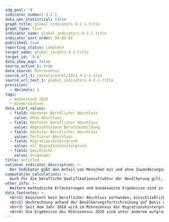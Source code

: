 ```yaml
---
sdg_goal: '4'
indicator_number: 4.2.1
data_non_statistical: false
graph_title: global_indicators.4-2-1-title
graph_type: line
indicator_name: global_indicators.4-2-1-title
indicator_sort_order: 04-02-01
published: true
reporting_status: complete
target_name: global_targets.4-2-title
target_id: '4.4'
data_show_map: false
source_active_1: true
data_source: Mikrozensus
source_url_1: /assets/excel/2023_4-2-1.xlsx
source_url_text_1: global_indicators.4-2-1-title
precision:
  - decimals: 1
tags:
  - Datenstand 2022
  - Niedersachsen
data_start_values:
  - field: Höchster Beruflicher Abschluss
    value: Ohne Abschluss
  - field: Höchster Beruflicher Abschluss
    value: Abgeschlossene Berufsausbildung
  - field: Höchster Beruflicher Abschluss
    value: Tertiärer Abschluss
  - field: Migrationshintergrund
    value: mit Migrationshintergrund
  - field: Geschlecht
    value: Insgesamt
title: Untitled
national_indicator_description: >-
  Der Indikator gibt den Anteil von Menschen mit und ohne Zuwanderungsgeschichte im Alter von 25 bis unter 35 Jahren nach höchstem beruflichen Abschluss wieder. Berufliche Qualifikationen sind ein zentrales Merkmal der strukturellen Teilhabe und beeinflussen die Position am Arbeitsmarkt sowie die gesellschaftliche Teilhabe.
computation_calculations: >-
  Auch für die berufliche Qualifikationsstruktur der Bevölkerung gilt, dass sie sich insgesamt nur langsam ändert. In den höheren Altersgruppen befinden sich viele Zuwanderinnen und Zuwanderer, die ihre beruflichen Qualifikationen im Herkunftsland erworben haben oder gerade aufgrund dieser Qualifikation zugewandert sind (Hochqualifizierte). Die hier vorgenommene Betrachtung der Altersgruppe der 25- bis unter 35-Jährigen gibt Hinweise darauf, wie sich die Qualifikationsstruktur künftig entwickeln wird. Die Angleichung der Bildungsstruktur der Bevölkerung mit Zuwanderungsgeschichte an die Bevölkerung ohne Zuwanderungsgeschichte kann als Voraussetzung für die Angleichung der Beschäftigungsstruktur beider Gruppen angesehen werden. Es wird die berufliche Qualifikationsstruktur der Bevölkerung mit und ohne Zuwanderungsgeschichte wiedergegeben, unabhängig davon, ob ein Abschluss in Deutschland oder im Ausland erworben wurde. Unter die Kategorie „ohne Abschluss“ fallen neben denen, die über keinen beruflichen Abschluss verfügen, auch Personen, die sich noch in einer beruflichen Ausbildung befinden. „Ohne Abschluss“ schließt darüber hinaus auch die Anlernausbildung, das Berufsvorbereitungsjahr und das berufliche Praktikum mit ein. Dadurch ergeben sich für das Berichtsjahr 2005 Abweichungen zu den bisher veröffentlichten Daten. Der Tertiärbereich umfasst Abschlüsse an einer Fachschule, Berufsakademie und einer (Fach-)Hochschule. Datenquelle ist der Mikrozensus. Eine Person hat nach dem Mikrozensus einen Migrationshintergrund, wenn sie selbst oder mindestens ein Elternteil die deutsche Staatsangehörigkeit nicht durch Geburt besitzt. Die Definition umfasst im Einzelnen folgende Personen:<br>1. zugewanderte und nicht zugewanderte Ausländer;<br>2. zugewanderte und nicht zugewanderte Eingebürgerte;<br>3. (Spät-)Aussiedler;<br>4. mit deutscher Staatsangehörigkeit geborene Nachkommen.<br>Der Migrationshintergrund kann sich demnach auch ausschließlich aus den Eigenschaften der Eltern ableiten. <br>Ab Veröffentlichungsjahr 2021 wird zwischen Erst- und Endveröffentlichungen von Mikrozensusergebnissen unterschieden. Bei Erst- und Endergebnissen handelt es sich um zwei Ergebnisarten, die beide auf vollständig aufbereiteten und validierten Daten beruhen. Die Endergebnisse basieren im Gegensatz zu den Erstergebnissen auf einer höheren Anzahl befragter Haushalte. Dies ist dadurch bedingt, dass auch nach Ende eines Erhebungsjahres fehlende Haushalte nach Erinnerungen und/oder Mahnungen noch Auskunft geben. Dieses Datenmaterial wird zudem an einem aktualisierten Bevölkerungseckwert hochgerechnet. Durch den größeren Stichprobenumfang und die aktualisierte Hochrechnung können ggf. Abweichungen gegenüber den Erstergebnissen entstehen. Bei den hier für das Jahr 2022 veröffentlichten Daten handelt es sich um die Erstergebnisse.
other_info: >-
  Weitere methodische Erläuterungen und bundesweite Ergebnisse sind zu finden in: <a href="https://www.destatis.de" target="_blank">Statistisches Bundesamt</a>: Fachserie 1 Reihe 2.1, Bevölkerung und Erwerbstätigkeit (erscheint jährlich).
data_footnotes: >-
  <br>1) Kein/noch kein beruflicher Abschluss vorhanden; einschließlich Anlernausbildung, Berufsvorbereitungsjahr und beruflichem Praktikum.
  <br>2) Hochrechnung anhand der Bevölkerungsfortschreibung auf Basis des Zensus 2011. Die Hochrechnung für die Jahre vor 2011 sowie für bislang veröffentlichte Ergebnisse des Mikrozensus 2011-2013 basiert auf den fortgeschriebenen Ergebnissen der Volkszählung 1987. In 2016 erfolgte die Umstellung Ab 2017 wird nur noch die Bevölkerung in Privathaushalten (ohne Gemeinschaftsunterkünfte) ausgewiesen. Dadurch ergibt sich jeweils eine eingeschränkte Vergleichbarkeit mit den Vorjahren.
  <br>3) Seit dem Jahr 2018 wird im Mikrozensus der Migrationshintergrund im weiteren Sinne jährlich berichtet. Die in der Tabelle ab dem Jahr 2018 abgebildeten Daten zum Migrationshintergrund entsprechen dem Migrationshintergrund im weiteren Sinne, bis 2017 wird der Migrationshintergrund im engeren Sinne abgebildet. Die Vergleichbarkeit ist dadurch eingeschränkt.
  <br>4) Die Ergebnisse des Mikrozensus 2020 sind unter anderem aufgrund methodischer Effekte im Rahmen einer Neugestaltung der Erhebung sowie insbesondere aufgrund der Folgen der Corona-Pandemie in Ihrer Datenqualität eingeschränkt. Auf die Verwendung dieser Ergebnisse wird daher verzichtet. Weitere Informationen zur methodischen Neugestaltung des Mikrozensus ab 2020 und zu den Auswirkungen der Neugestaltung und der Corona-Krise auf die Ergebnisse des Jahres 2020 finden Sie auf der  <a href="https://www.destatis.de/DE/Themen/Gesellschaft-Umwelt/Bevoelkerung/Haushalte-Familien/Methoden/mikrozensus-2020.html" target="_blank">Informationsseite des Statistischen Bundesamtes</a>
---
```

